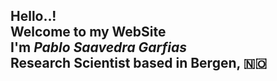 <h2>Hello..!<br/>
Welcome to my WebSite<br/>
I'm <em>Pablo Saavedra Garfias</em><br/>
<!--Research Scientist based in Bonn, 🇩🇪<br/> -->
Research Scientist based in Bergen, 🇳🇴<br/>
</h2>

